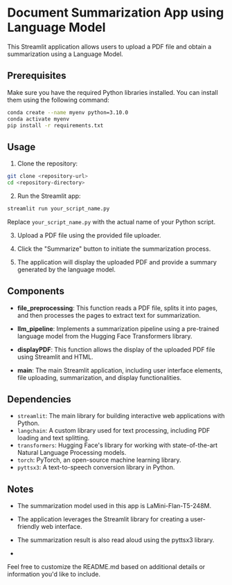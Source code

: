 # Document Summarization App using Language Model

This Streamlit application allows users to upload a PDF file and obtain a summarization using a Language Model.

## Prerequisites

Make sure you have the required Python libraries installed. You can install them using the following command:

```bash
conda create --name myenv python=3.10.0
conda activate myenv
pip install -r requirements.txt
```

## Usage

1. Clone the repository:

```bash
git clone <repository-url>
cd <repository-directory>
```

2. Run the Streamlit app:

```bash
streamlit run your_script_name.py
```

Replace `your_script_name.py` with the actual name of your Python script.

3. Upload a PDF file using the provided file uploader.

4. Click the "Summarize" button to initiate the summarization process.

5. The application will display the uploaded PDF and provide a summary generated by the language model.

## Components

- **file_preprocessing**: This function reads a PDF file, splits it into pages, and then processes the pages to extract text for summarization.

- **llm_pipeline**: Implements a summarization pipeline using a pre-trained language model from the Hugging Face Transformers library.

- **displayPDF**: This function allows the display of the uploaded PDF file using Streamlit and HTML.

- **main**: The main Streamlit application, including user interface elements, file uploading, summarization, and display functionalities.

## Dependencies

- `streamlit`: The main library for building interactive web applications with Python.
- `langchain`: A custom library used for text processing, including PDF loading and text splitting.
- `transformers`: Hugging Face's library for working with state-of-the-art Natural Language Processing models.
- `torch`: PyTorch, an open-source machine learning library.
- `pyttsx3`: A text-to-speech conversion library in Python.

## Notes

- The summarization model used in this app is LaMini-Flan-T5-248M.

- The application leverages the Streamlit library for creating a user-friendly web interface.

- The summarization result is also read aloud using the pyttsx3 library.
- 
Feel free to customize the README.md based on additional details or information you'd like to include.
